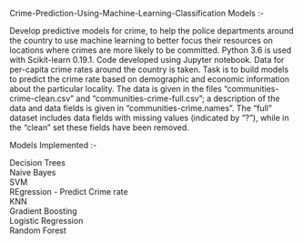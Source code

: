 Crime-Prediction-Using-Machine-Learning-Classification Models :-

Develop predictive models for crime, to help the police departments around the country to use machine learning to better focus their resources on locations where crimes are more likely to be committed. Python 3.6 is used with Scikit-learn 0.19.1. Code developed using Jupyter notebook. Data for per-capita crime rates around the country is taken. Task is to build models to predict the crime rate based on demographic and economic information about the particular locality. The data is given in the files “communities-crime-clean.csv” and “communities-crime-full.csv”; a description of the data and data fields is given in “communities-crime.names”. The “full” dataset includes data fields with missing values (indicated by “?”), while in the “clean” set these fields have been removed. <br/>

Models Implemented :-<br/>

Decision Trees <br/>
Naive Bayes <br/>
SVM <br/>
REgression - Predict Crime rate <br/>
KNN <br/>
Gradient Boosting <br/>
Logistic Regression <br/>
Random Forest <br/>
